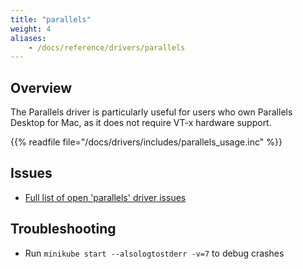 ```yaml
---
title: "parallels"
weight: 4
aliases:
    - /docs/reference/drivers/parallels
---
```


## Overview

The Parallels driver is particularly useful for users who own Parallels Desktop for Mac, as it does not require VT-x hardware support.

{{% readfile file="/docs/drivers/includes/parallels_usage.inc" %}}

## Issues

* [Full list of open 'parallels' driver issues](https://github.com/kubernetes/minikube/labels/co%2Fparallels-driver)

## Troubleshooting

* Run `minikube start --alsologtostderr -v=7` to debug crashes

